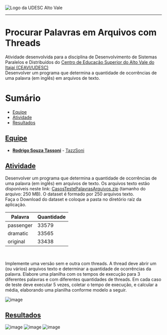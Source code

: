 <!-- Visualizador online: https://stackedit.io/ -->
 ![Logo da UDESC Alto Vale](http://www1.udesc.br/imagens/id_submenu/2019/marca_alto_vale_horizontal_assinatura_rgb_01.jpg)

---

# Procurar Palavras em Arquivos com Threads

Atividade desenvolvida para a disciplina de Desenvolvimento de Sistemas Paralelos e Distribuídos do [Centro de Educação Superior do Alto Vale do Itajaí (CEAVI/UDESC)](https://www.udesc.br/ceavi)<br>
Desenvolver um programa que determina a quantidade de ocorrências de uma palavra (em inglês)
em arquivos de texto.

# Sumário
* [Equipe](#equipe)
* [Atividade](#atividade)
* [Resultados](#resultados)

## [Equipe](#equipe)
 - [**Rodrigo Souza Tassoni**](mailto:tazzsoni@gmail.com) - [TazzSoni](https://github.com/tazzsoni)

## [Atividade](#atividade)

Desenvolver um programa que determina a quantidade de ocorrências de uma palavra (em inglês)
em arquivos de texto. Os arquivos texto estão disponíveis neste link: [CasosTestePalavrasArquivos.zip](https://udesc-my.sharepoint.com/:u:/g/personal/03999436921_udesc_br/EYhp_tN0oU1Jnt-FWQaDZD8BYxT9_ihXJwlJWz5ZTB7pGg?e=opRV7a)
(tamanho do arquivo: 250 MB). O dataset é formado por 250 arquivos texto.<br>
Faça o Download do dataset e coloque a pasta no diretório raíz da aplicação.


| Palavra  |  Quantidade  |
| ------------------- | ------------------- |
|  passenger |  33579 |
|  dramatic |  33565 |
|  original |  33438 |

<br>

Implemente uma versão sem e outra com threads. A thread deve abrir um (ou vários) arquivos texto e
determinar a quantidade de ocorrências da palavra.
Elabore uma planilha com os tempos de execução para 3 diferentes palavras e com diferentes
quantidades de threads. Em cada caso de teste deve executar 5 vezes, coletar o tempo de execução, e
calcular a média, elaborando uma planilha conforme modelo a seguir.

![image](https://user-images.githubusercontent.com/45270751/123840805-2f715900-d8e5-11eb-9e15-c06e2ae535eb.png)

## [Resultados](#resultados)
![image](https://user-images.githubusercontent.com/45270751/123841037-752e2180-d8e5-11eb-880a-7c19be6dee2e.png)
![image](https://user-images.githubusercontent.com/45270751/123841092-870fc480-d8e5-11eb-9e31-53a040a78a8b.png)
![image](https://user-images.githubusercontent.com/45270751/123841152-9858d100-d8e5-11eb-98e6-ad92aea949ee.png)
